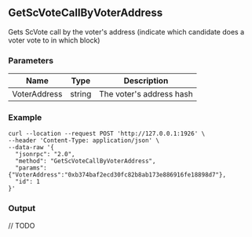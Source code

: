 ## GetScVoteCallByVoterAddress

Gets ScVote call by the voter's address (indicate which candidate does a voter vote to in which block)

### Parameters

| Name         | Type   | Description       |
| ---------------- | -------------- | ------- |
| VoterAddress | string | The voter's address hash |

### Example
```shell
curl --location --request POST 'http://127.0.0.1:1926' \
--header 'Content-Type: application/json' \
--data-raw '{  
  "jsonrpc": "2.0",
  "method": "GetScVoteCallByVoterAddress",
  "params": {"VoterAddress":"0xb374baf2ecd30fc82b8ab173e886916fe18898d7"},
  "id": 1
}'
```

### Output

// TODO
